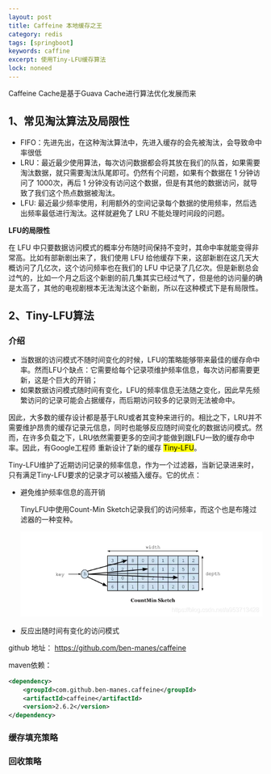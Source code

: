 ```yaml
---
layout: post
title: Caffeine 本地缓存之王
category: redis
tags: [springboot]
keywords: caffine
excerpt: 使用Tiny-LFU缓存算法
lock: noneed
---
```


Caffeine Cache是基于Guava Cache进行算法优化发展而来

## 1、常见淘汰算法及局限性

- FIFO：先进先出，在这种淘汰算法中，先进入缓存的会先被淘汰，会导致命中率很低
- LRU：最近最少使用算法，每次访问数据都会将其放在我们的队首，如果需要淘汰数据，就只需要淘汰队尾即可。仍然有个问题，如果有个数据在 1 分钟访问了 1000次，再后 1 分钟没有访问这个数据，但是有其他的数据访问，就导致了我们这个热点数据被淘汰。
- LFU: 最近最少频率使用，利用额外的空间记录每个数据的使用频率，然后选出频率最低进行淘汰。这样就避免了 LRU 不能处理时间段的问题。

**LFU的局限性**

在 LFU 中只要数据访问模式的概率分布随时间保持不变时，其命中率就能变得非常高。比如有部新剧出来了，我们使用 LFU 给他缓存下来，这部新剧在这几天大概访问了几亿次，这个访问频率也在我们的 LFU 中记录了几亿次。但是新剧总会过气的，比如一个月之后这个新剧的前几集其实已经过气了，但是他的访问量的确是太高了，其他的电视剧根本无法淘汰这个新剧，所以在这种模式下是有局限性。

## 2、Tiny-LFU算法

### 介绍

- 当数据的访问模式不随时间变化的时候，LFU的策略能够带来最佳的缓存命中率。然而LFU个缺点：它需要给每个记录项维护频率信息，每次访问都需要更新，这是个巨大的开销；
- 如果数据访问模式随时间有变化，LFU的频率信息无法随之变化，因此早先频繁访问的记录可能会占据缓存，而后期访问较多的记录则无法被命中。

因此，大多数的缓存设计都是基于LRU或者其变种来进行的。相比之下，LRU并不需要维护昂贵的缓存记录元信息，同时也能够反应随时间变化的数据访问模式。然而，在许多负载之下，LRU依然需要更多的空间才能做到跟LFU一致的缓存命中率。因此，有Google工程师 重新设计了新的缓存 <mark>Tiny-LFU</mark>。

Tiny-LFU维护了近期访问记录的频率信息，作为一个过滤器，当新记录进来时，只有满足Tiny-LFU要求的记录才可以被插入缓存。它的优点：

- 避免维护频率信息的高开销

  TinyLFU中使用Count-Min Sketch记录我们的访问频率，而这个也是布隆过滤器的一种变种。

  ![](\assets\images\2022\redis\countmin-sketch.png)

- 反应出随时间有变化的访问模式

github 地址： https://github.com/ben-manes/caffeine

maven依赖：

```xml
<dependency>
    <groupId>com.github.ben-manes.caffeine</groupId>
    <artifactId>caffeine</artifactId>
    <version>2.6.2</version>
</dependency>
```

### 缓存填充策略





### 回收策略













